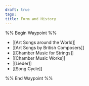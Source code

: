 ```yaml
---
draft: true
tags: 
title: Form and History
---
```

%% Begin Waypoint %%
- [[Art Songs around the World]]
- [[Art Songs by British Composers]]
- [[Chamber Music for Strings]]
- [[Chamber Music Works]]
- [[Lieder]]
- [[Song Cycle]]

%% End Waypoint %%